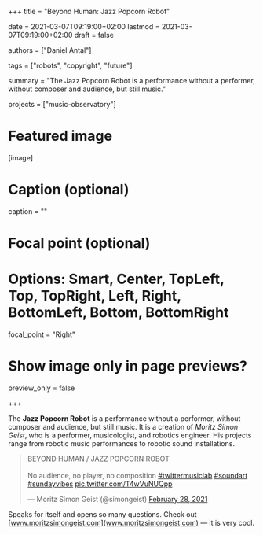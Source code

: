 +++
title = "Beyond Human: Jazz Popcorn Robot"

date = 2021-03-07T09:19:00+02:00
lastmod = 2021-03-07T09:19:00+02:00
draft = false

authors = ["Daniel Antal"]

tags = ["robots", "copyright", "future"]

summary = "The Jazz Popcorn Robot is a performance without a performer, without composer and audience, but still music."

projects = ["music-observatory"]

# Featured image
[image]
  # Caption (optional)
  caption = ""

  # Focal point (optional)
  # Options: Smart, Center, TopLeft, Top, TopRight, Left, Right, BottomLeft, Bottom, BottomRight
  focal_point = "Right"

  # Show image only in page previews?
  preview_only = false

+++

The **Jazz Popcorn Robot** is a performance without a performer, without composer and audience, but still music. It is a creation of *Moritz Simon Geist*, who is a performer, musicologist, and robotics engineer. His projects range from robotic music performances to robotic sound installations.

<blockquote class="twitter-tweet"><p lang="en" dir="ltr">BEYOND HUMAN / JAZZ POPCORN ROBOT<br><br>No audience, no player, no composition <a href="https://twitter.com/hashtag/twittermusiclab?src=hash&amp;ref_src=twsrc%5Etfw">#twittermusiclab</a> <a href="https://twitter.com/hashtag/soundart?src=hash&amp;ref_src=twsrc%5Etfw">#soundart</a> <a href="https://twitter.com/hashtag/sundayvibes?src=hash&amp;ref_src=twsrc%5Etfw">#sundayvibes</a> <a href="https://t.co/T4wVuNUQpp">pic.twitter.com/T4wVuNUQpp</a></p>&mdash; Moritz Simon Geist (@simongeist) <a href="https://twitter.com/simongeist/status/1366072913301037057?ref_src=twsrc%5Etfw">February 28, 2021</a></blockquote> <script async src="https://platform.twitter.com/widgets.js" charset="utf-8"></script>

Speaks for itself and opens so many questions. Check out [www.moritzsimongeist.com](www.moritzsimongeist.com) — it is very cool.